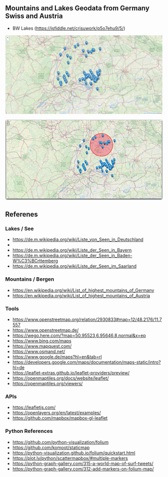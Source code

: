## Mountains and Lakes Geodata from Germany Swiss and Austria

+ BW Lakes (https://jsfiddle.net/crisuwork/p5o7ehu9/5/)

[![Editor Screen](https://raw.githubusercontent.com/maranemil/bergen_see_geodata/master/screens/bw_lakes.png)](#features)

[![Editor Screen](https://raw.githubusercontent.com/maranemil/bergen_see_geodata/master/screens/bw_lakes_radius.png)](#features)



## Referenes

### Lakes / See 

* https://de.m.wikipedia.org/wiki/Liste_von_Seen_in_Deutschland
*
* https://de.m.wikipedia.org/wiki/Liste_der_Seen_in_Bayern
* https://de.m.wikipedia.org/wiki/Liste_der_Seen_in_Baden-W%C3%BCrttemberg
* https://de.m.wikipedia.org/wiki/Liste_der_Seen_im_Saarland


### Mountains / Bergen

* https://en.wikipedia.org/wiki/List_of_highest_mountains_of_Germany
* https://en.wikipedia.org/wiki/List_of_highest_mountains_of_Austria

### Tools

* https://www.openstreetmap.org/relation/2930833#map=12/48.2176/11.7557
* https://www.openstreetmap.de/
* https://wego.here.com/?map=50.95523,6.95646,8,normal&x=ep
* https://www.bing.com/maps
* https://www.mapquest.com/
* https://www.osmand.net/
* https://www.google.de/maps?hl=en&tab=rl
* https://developers.google.com/maps/documentation/maps-static/intro?hl=de
* https://leaflet-extras.github.io/leaflet-providers/preview/
* https://openmaptiles.org/docs/website/leaflet/
* https://openmaptiles.org/viewers/

### APIs

* https://leafletjs.com/
* https://openlayers.org/en/latest/examples/
* https://github.com/mapbox/mapbox-gl-leaflet

### Python References

* https://github.com/python-visualization/folium
* https://github.com/komoot/staticmap
* https://python-visualization.github.io/folium/quickstart.html
* https://plot.ly/python/scattermapbox/#multiple-markers
* https://python-graph-gallery.com/315-a-world-map-of-surf-tweets/
* https://python-graph-gallery.com/312-add-markers-on-folium-map/
